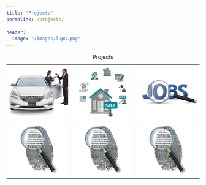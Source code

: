 ```yaml
---
title: "Projects"
permalink: /projects/

header:
  image: "/images/lupa.png"
---
```


<table>
  <caption>Projects</caption>
  <tr>
    <td><a href="../html-link.htm"><img src="/images/cars_sales.png" title="Used Cars Statistics" alt="Statistics"></a></td>
    <td><a href="../html-link.htm"><img src="/images/kuca.png"  title="Realestate Statistics" alt="Statistics"></a></td>
    <td><a href="../html-link.htm"><img src="/images/posao.png"  title="Indeed jobs analytics" alt="Indeed"></a></td>
  </tr>
  <tr>
   <td><a href="../html-link.htm"><img src="/images/placeholder.png" title="White flower" alt="Flower"></a></td>
    <td><a href="../html-link.htm"><img src="/images/placeholder.png"  title="White flower" alt="Flower"></a></td>
    <td><a href="../html-link.htm"><img src="/images/placeholder.png"  title="White flower" alt="Flower"></a></td>
  </tr>
</table>
